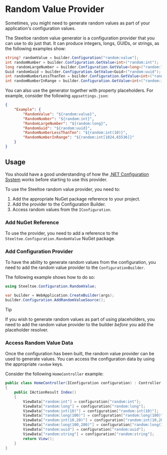 # Random Value Provider

Sometimes, you might need to generate random values as part of your application's configuration values.

The Steeltoe random value generator is a configuration provider that you can use to do just that. It can produce integers, longs, GUIDs, or strings, as the following examples show:

```csharp
string? randomValue = builder.Configuration["random:value"];
int randomNumber = builder.Configuration.GetValue<int>("random:int");
long randomLargeNumber = builder.Configuration.GetValue<long>("random:long");
Guid randomGuid = builder.Configuration.GetValue<Guid>("random:uuid");
int randomNumberLessThanTen = builder.Configuration.GetValue<int>("random:int(10)");
int randomNumberInRange = builder.Configuration.GetValue<int>("random:int[1024,65536]");
```

You can also use the generator together with property placeholders. For example, consider the following `appsettings.json`:

```json
{
    "Example": {
        "RandomValue": "${random:value}",
        "RandomNumber": "${random:int}",
        "RandomLargeNumber": "${random:long}",
        "RandomGuid": "${random:uuid}",
        "RandomNumberLessThanTen": "${random:int(10)}",
        "RandomNumberInRange": "${random:int[1024,65536]}"
    }
}
```

## Usage

You should have a good understanding of how the [.NET Configuration System](https://learn.microsoft.com/aspnet/core/fundamentals/configuration) works before starting to use this provider.

To use the Steeltoe random value provider, you need to:

1. Add the appropriate NuGet package reference to your project.
1. Add the provider to the Configuration Builder.
1. Access random values from the `IConfiguration`.

### Add NuGet Reference

To use the provider, you need to add a reference to the `Steeltoe.Configuration.RandomValue` NuGet package.

### Add Configuration Provider

To have the ability to generate random values from the configuration, you need to add the random value provider to the `ConfigurationBuilder`.

The following example shows how to do so:

```csharp
using Steeltoe.Configuration.RandomValue;

var builder = WebApplication.CreateBuilder(args);
builder.Configuration.AddRandomValueSource();
```

> [!TIP]
> If you wish to generate random values as part of using placeholders, you need to add the random value provider to the builder *before* you add the placeholder resolver.

### Access Random Value Data

Once the configuration has been built, the random value provider can be used to generate values. You can access the configuration data by using the appropriate `random` keys.

Consider the following `HomeController` example:

```csharp
public class HomeController(IConfiguration configuration) : Controller
{
    public IActionResult Index()
    {
        ViewData["random:int"] = configuration["random:int"];
        ViewData["random:long"] = configuration["random:long"];
        ViewData["random:int(10)"] = configuration["random:int(10)"];
        ViewData["random:long(100)"] = configuration["random:long(100)"];
        ViewData["random:int(10,20)"] = configuration["random:int(10,20)"];
        ViewData["random:long(100,200)"] = configuration["random:long(100,200)"];
        ViewData["random:uuid"] = configuration["random:uuid"];
        ViewData["random:string"] = configuration["random:string"];
        return View();
    }
}
```
